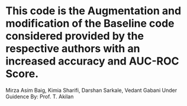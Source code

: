 # This code is the Augmentation and modification of the Baseline code considered provided by the respective authors with an increased accuracy and AUC-ROC Score.
Mirza Asim Baig, Kimia Sharifi, Darshan Sarkale, Vedant Gabani
Under Guidence By: Prof. T. Akilan
